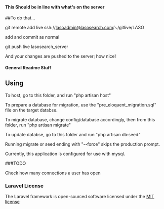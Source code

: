 #### This Should be in line with what's on the server

##To do that...

git remote add live ssh://lasoadmin@lasosearch.com/~/gitlive/LASO

add and commit as normal

git push live lasosearch_server

And your changes are pushed to the server; how nice!

#### General Readme Stuff

## Using

To host, go to this folder, and run "php artisan host"

To prepare a database for migration, use the "pre_eloquent_migration.sql" file on the target databse.

To migrate database, change config/database accordingly, then from this folder, run "php artisan migrate"

To update databse, go to this folder and run "php artisan db:seed"

Running migrate or seed ending with "--force" skips the production prompt.

Currently, this application is configured for use with mysql.

###TODO

Check how many connections a user has open

### Laravel License

The Laravel framework is open-sourced software licensed under the [MIT license](http://opensource.org/licenses/MIT)
